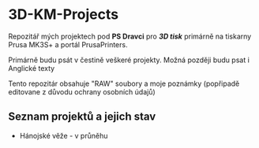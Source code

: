 # 3D-KM-Projects

Repozitář mých projektech pod **PS Dravci** pro ***3D tisk*** primárně na tiskarny Prusa MK3S+ a  portál PrusaPrinters.

Primárně budu psát v čestině veškeré projekty. Možná později budu psat i Anglické texty

Tento repozitár obsahuje "RAW" soubory a moje poznámky (popřipadě editovane z důvodu ochrany osobních údajů)

## Seznam projektů a jejich stav

- Hánojské věže - v průněhu